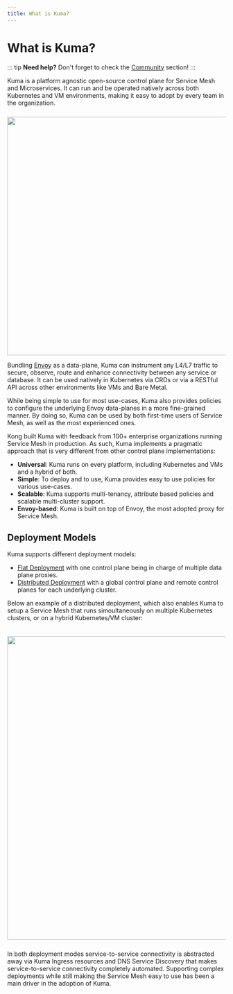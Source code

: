 ```yaml
---
title: What is Kuma?
---
```


# What is Kuma?

::: tip
**Need help?** Don't forget to check the [Community](/community) section! 
:::

Kuma is a platform agnostic open-source control plane for Service Mesh and Microservices. It can run and be operated natively across both Kubernetes and VM environments, making it easy to adopt by every team in the organization.

<center>
<img src="/images/diagrams/main-diagram@2x.png" alt="" style="width: 550px; padding-top: 10px"/>
</center>

Bundling [Envoy](https://envoyproxy.io/) as a data-plane, Kuma can instrument any L4/L7 traffic to secure, observe, route and enhance connectivity between any service or database. It can be used natively in Kubernetes via CRDs or via a RESTful API across other environments like VMs and Bare Metal.

While being simple to use for most use-cases, Kuma also provides policies to configure the underlying Envoy data-planes in a more fine-grained manner. By doing so, Kuma can be used by both first-time users of Service Mesh, as well as the most experienced ones.

Kong built Kuma with feedback from 100+ enterprise organizations running Service Mesh in production. As such, Kuma implements a pragmatic approach that is very different from other control plane implementations:  

- **Universal**: Kuma runs on every platform, including Kubernetes and VMs and a hybrid of both.
- **Simple**: To deploy and to use, Kuma provides easy to use policies for various use-cases.
- **Scalable**: Kuma supports multi-tenancy, attribute based policies and scalable multi-cluster support.
- **Envoy-based**: Kuma is built on top of Envoy, the most adopted proxy for Service Mesh.

## Deployment Models

Kuma supports different deployment models:

* [Flat Deployment](#) with one control plane being in charge of multiple data plane proxies.
* [Distributed Deployment](#) with a global control plane and remote control planes for each underlying cluster.

Below an example of a distributed deployment, which also enables Kuma to setup a Service Mesh that runs simoultaneously on multiple Kubernetes clusters, or on a hybrid Kubernetes/VM cluster:

<center>
<img src="/images/docs/0.6.0/distributed-deployment.png" alt="" style="width: 700px; padding-top: 20px; padding-bottom: 10px;"/>
</center>

In both deployment modes service-to-service connectivity is abstracted away via Kuma Ingress resources and DNS Service Discovery that makes service-to-service connectivity completely automated. Supporting complex deployments while still making the Service Mesh easy to use has been a main driver in the adoption of Kuma.
